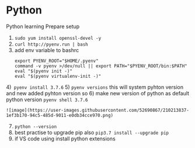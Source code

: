 # Python
Python learning
Prepare setup
1) ```sudo yum install openssl-devel -y```
2) ```curl http://pyenv.run | bash```
3) add env variable to bashrc
    ```
    export PYENV_ROOT="$HOME/.pyenv"
    command -v pyenv >/dev/null || export PATH="$PYENV_ROOT/bin:$PATH"
    eval "$(pyenv init -)"
    eval "$(pyenv virtualenv-init -)"
    ```
4)``` pyenv install 3.7.6```
5) ```pyenv versions```
   this will system pyhton version and new added pyhton version
   so 
6) make new version of python as default python version
   ```pyenv shell 3.7.6```
   
    ![image](https://user-images.githubusercontent.com/52690867/210213837-1ef3b170-94c5-485d-9011-e0db34cce970.png)

7) ```python --version```
8)  best practise to upgrade pip also
    ``` pip3.7 install --upgrade pip ```
9) if VS code using install python extensions
